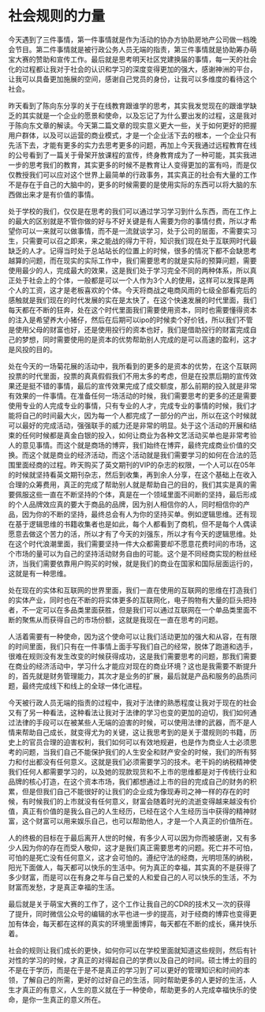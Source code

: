 # 社会规则的力量

今天遇到了三件事情，第一件事情就是作为活动的协办方协助房地产公司做一档晚会节目。第二件事情就是被行政公务人员无端的指责，第三件事情就是协助筹办萌宝大赛的赞助和宣传工作。最后就是思考明天社区党建换届的事情，每一天的社会化的过程都让我对于社会的认识和学习的深度变得更加的强大，感谢神洲的平台，让我可以具备更加施展的空间，感谢自己党员的身份，让我可以多维度的看待这个社会。

昨天看到了陈向东分享的关于在线教育跟谁学的思考，其实我发觉现在的跟谁学缺乏的其实就是一个企业的愿景和使命，以及忘记了为什么要出发的过程，这是我对于陈向东文章的解读。今天第二篇文章的现实意义更大一些，关于如何更好的把握用户群体，以及可以运营的商业模式，才是一个企业活下去的根本，一个企业只有先活下去，才能有更多的实力去思考更多的问题，再加上今天我通过远程教育在线的公号看到了一篇关于骨架开放课程的宣传，终身教育成为了一种可能，其实我进一步的思考我们的教育，其实更多的时候不是教育让人变得更加的富有吗，而是仅仅教授我们可以应对这个世界上最简单的行政事务，其实真正的社会有大量的工作不是存在于自己的大脑中的，更多的时候需要的是使用实际的东西可以将大脑的东西做出来才是有价值的事情。

处于学校的我们，仅仅是在思考的我们可以通过学习学习到什么东西，而在工作上的最大的区别就是不管你做的好与不好关键是有人需要为你的事情付费，所以才希望你可以一来就可以做事情，而不是一流就谈学习，处于公司的层面，不需要实习生，只需要可以召之即来，来之能战的得力干将，知识我们现在处于互联网时代最缺乏的人才。记得当时处于总站站长的位置上的时候，很多的情况下都不会缺思考越算的问题，而在现实的实际工作中，我们需要思考的就是实际的预算问题，需要使用最少的人，完成最大的效果，这是我们处于学习完全不同的两种体系，所以真正处于社会上的个体，一般都是可以一个人作为3个人的使用，这样可以发挥是两个人的工资，这才是老板喜欢的个体。今天将商战之电商风雨的七级全部看完后的感触就是我们现在的时代发展的实在是太快了，在这个快速发展的时代里面，我们每天都在不断的狂奔，处在这个时代里面我们需要使用资本，同时也需要懂得资本的注入是希望养大小猪仔，然后在后期可以ipo的时候卖个好价钱，所以我们不管是使用父母的财富也好，还是使用投行的资本也好，我们是借助投行的财富完成自己的梦想，同时需要使用的是资本的优势帮助别人完成的是可以高速的盈利，这才是风投的目的。

处在今天的一场菊花展的活动中，我所看到的更多的是资本的优势，在这个互联网投票的时代里面，投票的真真假假我们不用太多的考虑，但是在投票后期的宣传效果还是挺不错的事情，最后的宣传效果完成了成交额度，那么前期的投入就是非常有效果的一件事情。在准备任何一场活动的时候，我们需要思考的更多的还是需要使用专业的人完成专业的事情，只有专业的人才，完成专业的事情的时候，我们才能将自己的时间最大火，因为每一个人都完成了一部分的产出，所以在这个时候就可以最好的完成活动，强强联手的威力还是非常的明显。处于这个活动的开展和结束的任何时候都是真金白银的投入，如何让商业为各种文艺活动买单也是非常考验人的意见事情。而这个就是商场的博弈，我们始终在博弈，最终完成商业价值的交换。而这个就是商业的经济活动，而这个活动就是我们需要学习的如何在合法的范围里面经商的过程。昨天购买了英文期刊的VIP的杂志的权限，一个人可以在05年的时候就坚持看英文期刊杂志，然后到收集，再到余人分享，在这个基础上在收入合理的众筹费用，真正的完成了帮助别人就是帮助自己的目的，我们其实是真的需要佩服这些一直在不断坚持的个体，真是在一个领域里面不间断的坚持，最后形成的个人品牌效应真的要大于商品的品牌，因为别人相信你的人，同时相信你的产品，因为你的不断的坚持，最终总会有人为你的坚持买单。例如逻辑思维。还有现在基于逻辑思维的书籍收集者也是如此，每个人都看到了商机，但不是每个人偶读愿意去做这个苦力的活，所以才有了今天的刘强东，所以才有今天的逻辑思维。处在这个时代浪潮里面，我们需要坚持一件大众都需要却不愿意花费时间的市场，这个市场的量可以为自己的坚持活动财务自由的可能。这个是不同经商实现的粉丝经济，当我们需要依靠用户购买的时候，就是我们的商业在国家和国际层面运行的，这就是有一种思维。

处在现在的实体和互联网的世界里面，我们一直在使用的互联网的思维在打造我们的实体产业，同时也在不断的将实体更多的互联网化，电子购物有大量的巨头把持者，不一定可以在多品类里面获胜，但是我们可以通过互联网在一个单品类里面不断的聚焦从而获得自己的市场份额，这就是我现在一直在思考的问题。

人活着需要有一种使命，因为这个使命可以让我们活动更加的强大和从容，在有限的时间里面，我们只有在一件事情上面手写我们自己的经常，脱体了跑道和选手，很难在规则没有发生改变的时候获得成功，这是我们需要思考的问题，那我们需要在商业的经济活动中，学习什么才能应对现在的商业环境？这也是我需要不断提升的，首先就是财务管理能力，其次才是业务的扩展，最后就是产品和服务的品质问题，最终完成线下和线上的全球一体化进程。

今天被行政人员无端的指责的过程中，我对于法律的熟悉程度让我对于现在的社会又有了另一种看法，这种看法让我对于法律的学习也变的更加的迫切，我们如何通过法律的手段可以在被某些人无端的迫害的时候，可以使用法律的武器，而不是人情来帮助自己成长，就变得尤为的关键，这让我思考到的是关于潜规则的书籍，历史上的官员合理的迫害权利，我们如何可以有效地规避，也是作为商业人士必须思考的问题，当我们自己不能保护我们的人生安全和财产安全的时候，我们的所有努力和付出都没有任何意义。这就是我们必须需要学习的技术。老干妈的纳税精神使我们任何人都需要学习的，以及她的现款现货和不上市的思维都是对于传统行业和品牌的核心打造，在这个资本市场，我们都想通过上市的目的完成自己的财务的积累，但是但我们自己不能很好的让我们的企业成为像现寿司之神一样的存在的时候，有时候我们的上市就没有任何意义，财富会随着时光的流逝变得越来越没有价值，真正有价值的是我么自己的人生经历，已经在这个人生经历当中获得的精神财富，这个财富可以用来娱乐自己，也可以帮助他人，才是一个人真正的价值所在。

人的终极的目标在于最后离开人世的时候，有多少人可以因为你而被感谢，又有多少人因为你的存在而受人敬仰，这才是我们真正需要思考的问题。死亡并不可怕，可怕的是死亡没有任何意义，这才会可怕的。遵纪守法的经商，光明坦荡的纳税，阳光下面做人，每天都可以快乐的生活中。何为真正的幸福，其实真的不是获得了多少财富，而是可以在有身之年与自己爱的人和爱自己的人可以快乐的生活，不为财富而发愁，才是真正幸福的生活。

最后就是关于萌宝大赛的工作了，这个工作让我自己的CDR的技术又一次的获得了提升，同时微信公众号的编辑的水平也进一步的提高，对于经商的博弈也变得更加有体会，每天都在这样的真实的环境里面博弈，每天都在不断的成长，痛并快乐着。

社会的规则让我们成长的更快，如何你可以在学校里面就知道这些规则，然后有针对性的学习的时候，才真正的对得起自己的学费以及自己的时间。硕士博士的目的不是在于学历，而是在于是不是真正的学习到了可以更好的管理知识和时间的本领，了解自己的所需，更好的过好自己的生活，同时帮助更多的人更好的生活，人生才真正的有意义，人生的意义就在于一种使命，帮助更多的人完成幸福快乐的使命，是你一生真正的意义所在。
